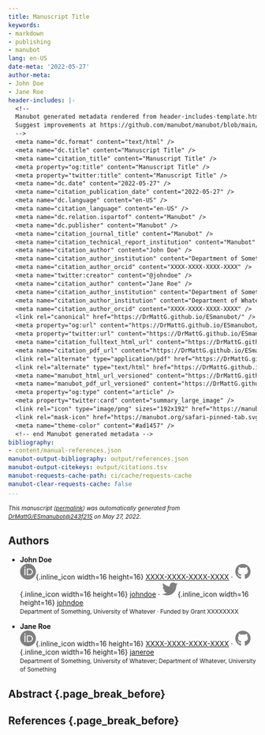 ```yaml
---
title: Manuscript Title
keywords:
- markdown
- publishing
- manubot
lang: en-US
date-meta: '2022-05-27'
author-meta:
- John Doe
- Jane Roe
header-includes: |-
  <!--
  Manubot generated metadata rendered from header-includes-template.html.
  Suggest improvements at https://github.com/manubot/manubot/blob/main/manubot/process/header-includes-template.html
  -->
  <meta name="dc.format" content="text/html" />
  <meta name="dc.title" content="Manuscript Title" />
  <meta name="citation_title" content="Manuscript Title" />
  <meta property="og:title" content="Manuscript Title" />
  <meta property="twitter:title" content="Manuscript Title" />
  <meta name="dc.date" content="2022-05-27" />
  <meta name="citation_publication_date" content="2022-05-27" />
  <meta name="dc.language" content="en-US" />
  <meta name="citation_language" content="en-US" />
  <meta name="dc.relation.ispartof" content="Manubot" />
  <meta name="dc.publisher" content="Manubot" />
  <meta name="citation_journal_title" content="Manubot" />
  <meta name="citation_technical_report_institution" content="Manubot" />
  <meta name="citation_author" content="John Doe" />
  <meta name="citation_author_institution" content="Department of Something, University of Whatever" />
  <meta name="citation_author_orcid" content="XXXX-XXXX-XXXX-XXXX" />
  <meta name="twitter:creator" content="@johndoe" />
  <meta name="citation_author" content="Jane Roe" />
  <meta name="citation_author_institution" content="Department of Something, University of Whatever" />
  <meta name="citation_author_institution" content="Department of Whatever, University of Something" />
  <meta name="citation_author_orcid" content="XXXX-XXXX-XXXX-XXXX" />
  <link rel="canonical" href="https://DrMattG.github.io/ESmanubot/" />
  <meta property="og:url" content="https://DrMattG.github.io/ESmanubot/" />
  <meta property="twitter:url" content="https://DrMattG.github.io/ESmanubot/" />
  <meta name="citation_fulltext_html_url" content="https://DrMattG.github.io/ESmanubot/" />
  <meta name="citation_pdf_url" content="https://DrMattG.github.io/ESmanubot/manuscript.pdf" />
  <link rel="alternate" type="application/pdf" href="https://DrMattG.github.io/ESmanubot/manuscript.pdf" />
  <link rel="alternate" type="text/html" href="https://DrMattG.github.io/ESmanubot/v/243f2151006b7e6df4634c4477c641adc2693fd9/" />
  <meta name="manubot_html_url_versioned" content="https://DrMattG.github.io/ESmanubot/v/243f2151006b7e6df4634c4477c641adc2693fd9/" />
  <meta name="manubot_pdf_url_versioned" content="https://DrMattG.github.io/ESmanubot/v/243f2151006b7e6df4634c4477c641adc2693fd9/manuscript.pdf" />
  <meta property="og:type" content="article" />
  <meta property="twitter:card" content="summary_large_image" />
  <link rel="icon" type="image/png" sizes="192x192" href="https://manubot.org/favicon-192x192.png" />
  <link rel="mask-icon" href="https://manubot.org/safari-pinned-tab.svg" color="#ad1457" />
  <meta name="theme-color" content="#ad1457" />
  <!-- end Manubot generated metadata -->
bibliography:
- content/manual-references.json
manubot-output-bibliography: output/references.json
manubot-output-citekeys: output/citations.tsv
manubot-requests-cache-path: ci/cache/requests-cache
manubot-clear-requests-cache: false
...
```







<small><em>
This manuscript
([permalink](https://DrMattG.github.io/ESmanubot/v/243f2151006b7e6df4634c4477c641adc2693fd9/))
was automatically generated
from [DrMattG/ESmanubot@243f215](https://github.com/DrMattG/ESmanubot/tree/243f2151006b7e6df4634c4477c641adc2693fd9)
on May 27, 2022.
</em></small>

## Authors



+ **John Doe**<br>
    ![ORCID icon](images/orcid.svg){.inline_icon width=16 height=16}
    [XXXX-XXXX-XXXX-XXXX](https://orcid.org/XXXX-XXXX-XXXX-XXXX)
    · ![GitHub icon](images/github.svg){.inline_icon width=16 height=16}
    [johndoe](https://github.com/johndoe)
    · ![Twitter icon](images/twitter.svg){.inline_icon width=16 height=16}
    [johndoe](https://twitter.com/johndoe)<br>
  <small>
     Department of Something, University of Whatever
     · Funded by Grant XXXXXXXX
  </small>

+ **Jane Roe**<br>
    ![ORCID icon](images/orcid.svg){.inline_icon width=16 height=16}
    [XXXX-XXXX-XXXX-XXXX](https://orcid.org/XXXX-XXXX-XXXX-XXXX)
    · ![GitHub icon](images/github.svg){.inline_icon width=16 height=16}
    [janeroe](https://github.com/janeroe)<br>
  <small>
     Department of Something, University of Whatever; Department of Whatever, University of Something
  </small>



## Abstract {.page_break_before}




## References {.page_break_before}

<!-- Explicitly insert bibliography here -->
<div id="refs"></div>
